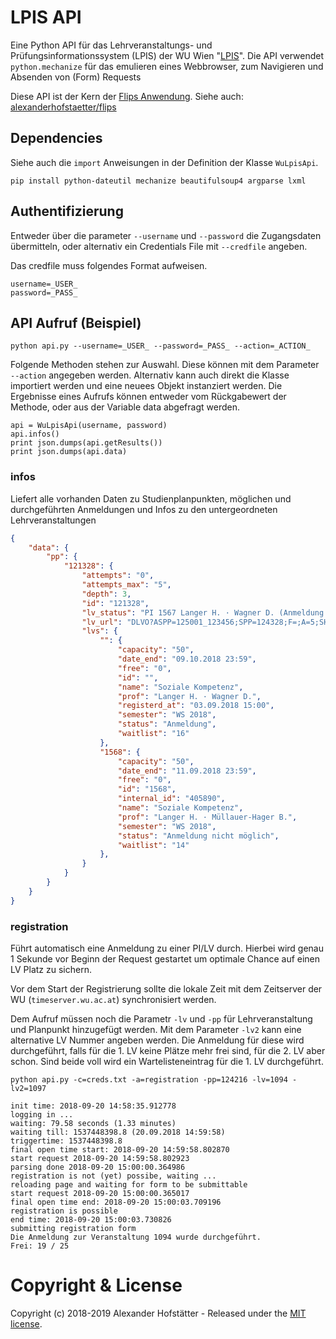 # LPIS API

Eine Python API für das Lehrveranstaltungs- und Prüfungsinformationssystem (LPIS) der WU Wien "[LPIS](https://www.wu.ac.at/studierende/tools-services/lpis/)". Die API verwendet `python.mechanize` für das emulieren eines Webbrowser, zum Navigieren und Absenden von (Form) Requests

Diese API ist der Kern der [Flips Anwendung](https://flips.hofstaetter.io/). Siehe auch: [alexanderhofstaetter/flips](https://github.com/alexanderhofstaetter/flips)

## Dependencies

Siehe auch die `import` Anweisungen in der Definition der Klasse `WuLpisApi`. 

`pip install python-dateutil mechanize beautifulsoup4 argparse lxml`

## Authentifizierung

Entweder über die parameter `--username` und `--password` die Zugangsdaten übermitteln, oder alternativ ein Credentials File mit `--credfile` angeben.

Das credfile muss folgendes Format aufweisen.

```
username=_USER_
password=_PASS_
```

## API Aufruf (Beispiel)

`python api.py --username=_USER_ --password=_PASS_ --action=_ACTION_`

Folgende Methoden stehen zur Auswahl. Diese können mit dem Parameter `--action` angegeben werden. Alternativ kann auch direkt die Klasse importiert werden und eine neuees Objekt instanziert werden. Die Ergebnisse eines Aufrufs können entweder vom Rückgabewert der Methode, oder aus der Variable data abgefragt werden.

```
api = WuLpisApi(username, password)
api.infos()
print json.dumps(api.getResults())
print json.dumps(api.data)
``` 

### infos
Liefert alle vorhanden Daten zu Studienplanpunkten, möglichen und durchgeführten Anmeldungen und Infos zu den untergeordneten Lehrveranstaltungen

``` json
{
    "data": {
        "pp": {
            "121328": {
                "attempts": "0", 
                "attempts_max": "5", 
                "depth": 3, 
                "id": "121328", 
                "lv_status": "PI 1567 Langer H. · Wagner D. (Anmeldung 03.09.2018 15:00)", 
                "lv_url": "DLVO?ASPP=125001_123456;SPP=124328;F=;A=5;SH=123456;R=277879", 
                "lvs": {
                    "": {
                        "capacity": "50", 
                        "date_end": "09.10.2018 23:59", 
                        "free": "0", 
                        "id": "", 
                        "name": "Soziale Kompetenz", 
                        "prof": "Langer H. · Wagner D.", 
                        "registerd_at": "03.09.2018 15:00", 
                        "semester": "WS 2018", 
                        "status": "Anmeldung", 
                        "waitlist": "16"
                    }, 
                    "1568": {
                        "capacity": "50", 
                        "date_end": "11.09.2018 23:59", 
                        "free": "0", 
                        "id": "1568", 
                        "internal_id": "405890", 
                        "name": "Soziale Kompetenz", 
                        "prof": "Langer H. · Müllauer-Hager B.", 
                        "semester": "WS 2018", 
                        "status": "Anmeldung nicht möglich", 
                        "waitlist": "14"
                    },
                }
            }
        }
    }
}
```


### registration
Führt automatisch eine Anmeldung zu einer PI/LV durch. Hierbei wird genau 1 Sekunde vor Beginn der Request gestartet um optimale Chance auf einen LV Platz zu sichern.

Vor dem Start der Registrierung sollte die lokale Zeit mit dem Zeitserver der WU (`timeserver.wu.ac.at`) synchronisiert werden.

Dem Aufruf müssen noch die Parametr `-lv` und `-pp` für Lehrveranstaltung und Planpunkt hinzugefügt werden. Mit dem Parameter `-lv2` kann eine alternative LV Nummer angeben werden. Die Anmeldung für diese wird durchgeführt, falls für die 1. LV keine Plätze mehr frei sind, für die 2. LV aber schon. Sind beide voll wird ein Wartelisteneintrag für die 1. LV durchgeführt.

`python api.py -c=creds.txt -a=registration -pp=124216 -lv=1094 -lv2=1097`

```
init time: 2018-09-20 14:58:35.912778
logging in ...
waiting: 79.58 seconds (1.33 minutes)
waiting till: 1537448398.8 (20.09.2018 14:59:58)
triggertime: 1537448398.8
final open time start: 2018-09-20 14:59:58.802870
start request 2018-09-20 14:59:58.802923
parsing done 2018-09-20 15:00:00.364986
registration is not (yet) possibe, waiting ...
reloading page and waiting for form to be submittable
start request 2018-09-20 15:00:00.365017
final open time end: 2018-09-20 15:00:03.709196
registration is possible
end time: 2018-09-20 15:00:03.730826
submitting registration form
Die Anmeldung zur Veranstaltung 1094 wurde durchgeführt.
Frei: 19 / 25

```

# Copyright & License

Copyright (c) 2018-2019 Alexander Hofstätter - Released under the [MIT license](LICENSE.md).
